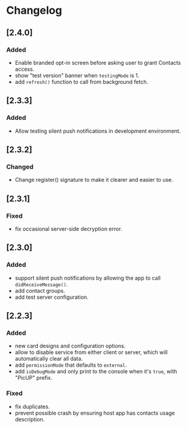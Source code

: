 # Changelog

## [2.4.0]

### Added
- Enable branded opt-in screen before asking user to grant Contacts access.
- show "test version" banner when `testingMode` is 1.
- add `refresh()` function to call from background fetch. 

## [2.3.3]

### Added
- Allow testing silent push notifications in development environment.

## [2.3.2]

### Changed
- Change register() signature to make it clearer and easier to use.

## [2.3.1]

### Fixed
- fix occasional server-side decryption error.

## [2.3.0]

### Added
- support silent push notifications by allowing the app to call `didReceiveMessage()`.
- add contact groups.
- add test server configuration.

## [2.2.3]

### Added
- new card designs and configuration options.
- allow to disable service from either client or server, which will automatically clear all data.
- add `permissionMode` that defaults to `external`. 
- add `isDebugMode` and only print to the console when it's `true`, with "PicUP" prefix.

### Fixed
- fix duplicates.
- prevent possible crash by ensuring host app has contacts usage description.


